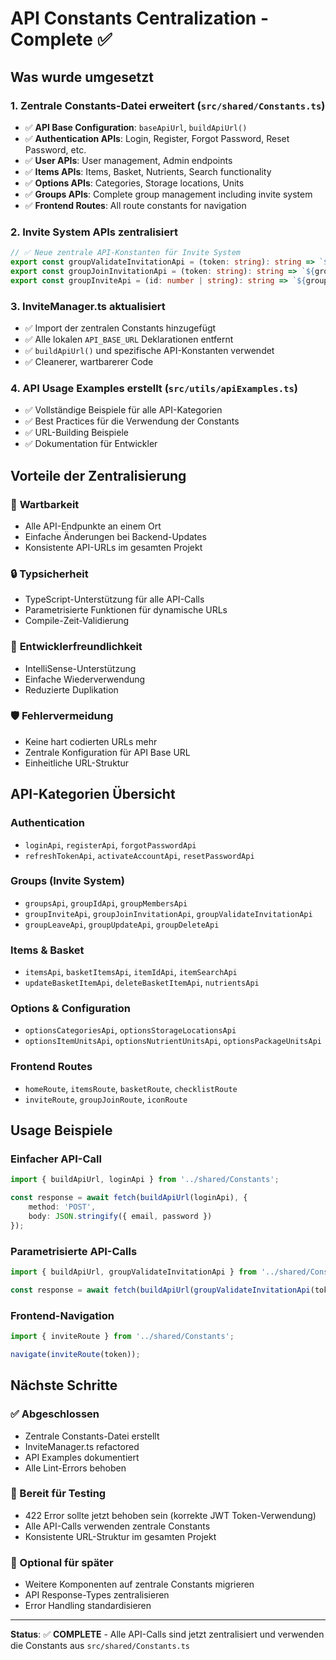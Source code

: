 # API Constants Centralization - Complete ✅

## Was wurde umgesetzt

### 1. Zentrale Constants-Datei erweitert (`src/shared/Constants.ts`)

- ✅ **API Base Configuration**: `baseApiUrl`, `buildApiUrl()`
- ✅ **Authentication APIs**: Login, Register, Forgot Password, Reset Password, etc.
- ✅ **User APIs**: User management, Admin endpoints
- ✅ **Items APIs**: Items, Basket, Nutrients, Search functionality
- ✅ **Options APIs**: Categories, Storage locations, Units
- ✅ **Groups APIs**: Complete group management including invite system
- ✅ **Frontend Routes**: All route constants for navigation

### 2. Invite System APIs zentralisiert

```typescript
// ✅ Neue zentrale API-Konstanten für Invite System
export const groupValidateInvitationApi = (token: string): string => `${groupsApi}/validate-invitation/${token}`;
export const groupJoinInvitationApi = (token: string): string => `${groupsApi}/join-invitation/${token}`;
export const groupInviteApi = (id: number | string): string => `${groupsApi}/${id}/invite`;
```

### 3. InviteManager.ts aktualisiert

- ✅ Import der zentralen Constants hinzugefügt
- ✅ Alle lokalen `API_BASE_URL` Deklarationen entfernt
- ✅ `buildApiUrl()` und spezifische API-Konstanten verwendet
- ✅ Cleanerer, wartbarerer Code

### 4. API Usage Examples erstellt (`src/utils/apiExamples.ts`)

- ✅ Vollständige Beispiele für alle API-Kategorien
- ✅ Best Practices für die Verwendung der Constants
- ✅ URL-Building Beispiele
- ✅ Dokumentation für Entwickler

## Vorteile der Zentralisierung

### 🎯 **Wartbarkeit**

- Alle API-Endpunkte an einem Ort
- Einfache Änderungen bei Backend-Updates
- Konsistente API-URLs im gesamten Projekt

### 🔒 **Typsicherheit**

- TypeScript-Unterstützung für alle API-Calls
- Parametrisierte Funktionen für dynamische URLs
- Compile-Zeit-Validierung

### 🚀 **Entwicklerfreundlichkeit**

- IntelliSense-Unterstützung
- Einfache Wiederverwendung
- Reduzierte Duplikation

### 🛡️ **Fehlervermeidung**

- Keine hart codierten URLs mehr
- Zentrale Konfiguration für API Base URL
- Einheitliche URL-Struktur

## API-Kategorien Übersicht

### Authentication

- `loginApi`, `registerApi`, `forgotPasswordApi`
- `refreshTokenApi`, `activateAccountApi`, `resetPasswordApi`

### Groups (Invite System)

- `groupsApi`, `groupIdApi`, `groupMembersApi`
- `groupInviteApi`, `groupJoinInvitationApi`, `groupValidateInvitationApi`
- `groupLeaveApi`, `groupUpdateApi`, `groupDeleteApi`

### Items & Basket

- `itemsApi`, `basketItemsApi`, `itemIdApi`, `itemSearchApi`
- `updateBasketItemApi`, `deleteBasketItemApi`, `nutrientsApi`

### Options & Configuration

- `optionsCategoriesApi`, `optionsStorageLocationsApi`
- `optionsItemUnitsApi`, `optionsNutrientUnitsApi`, `optionsPackageUnitsApi`

### Frontend Routes

- `homeRoute`, `itemsRoute`, `basketRoute`, `checklistRoute`
- `inviteRoute`, `groupJoinRoute`, `iconRoute`

## Usage Beispiele

### Einfacher API-Call

```typescript
import { buildApiUrl, loginApi } from '../shared/Constants';

const response = await fetch(buildApiUrl(loginApi), {
    method: 'POST',
    body: JSON.stringify({ email, password })
});
```

### Parametrisierte API-Calls

```typescript
import { buildApiUrl, groupValidateInvitationApi } from '../shared/Constants';

const response = await fetch(buildApiUrl(groupValidateInvitationApi(token)));
```

### Frontend-Navigation

```typescript
import { inviteRoute } from '../shared/Constants';

navigate(inviteRoute(token));
```

## Nächste Schritte

### ✅ Abgeschlossen

- Zentrale Constants-Datei erstellt
- InviteManager.ts refactored
- API Examples dokumentiert
- Alle Lint-Errors behoben

### 🎯 Bereit für Testing

- 422 Error sollte jetzt behoben sein (korrekte JWT Token-Verwendung)
- Alle API-Calls verwenden zentrale Constants
- Konsistente URL-Struktur im gesamten Projekt

### 🔄 Optional für später

- Weitere Komponenten auf zentrale Constants migrieren
- API Response-Types zentralisieren
- Error Handling standardisieren

---

**Status**: ✅ **COMPLETE** - Alle API-Calls sind jetzt zentralisiert und verwenden die Constants aus `src/shared/Constants.ts`
